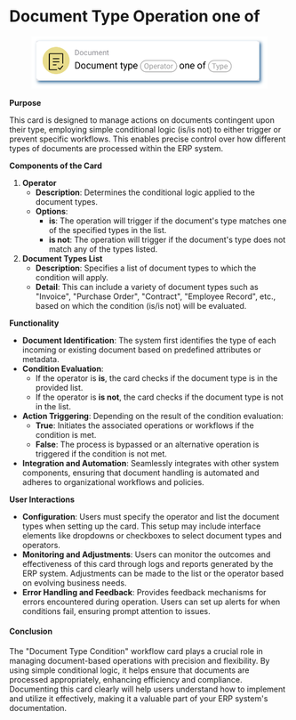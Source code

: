 # Document Type Operation one of

<figure><img src="../../../.gitbook/assets/userlmn_14ab8ac5e693d9bbe68d178795d12a9f.png" alt=""><figcaption></figcaption></figure>

**Purpose**

This card is designed to manage actions on documents contingent upon their type, employing simple conditional logic (is/is not) to either trigger or prevent specific workflows. This enables precise control over how different types of documents are processed within the ERP system.

**Components of the Card**

1. **Operator**
   * **Description**: Determines the conditional logic applied to the document types.
   * **Options**:
     * **is**: The operation will trigger if the document's type matches one of the specified types in the list.
     * **is not**: The operation will trigger if the document's type does not match any of the types listed.
2. **Document Types List**
   * **Description**: Specifies a list of document types to which the condition will apply.
   * **Detail**: This can include a variety of document types such as "Invoice", "Purchase Order", "Contract", "Employee Record", etc., based on which the condition (is/is not) will be evaluated.

**Functionality**

* **Document Identification**: The system first identifies the type of each incoming or existing document based on predefined attributes or metadata.
* **Condition Evaluation**:
  * If the operator is **is**, the card checks if the document type is in the provided list.
  * If the operator is **is not**, the card checks if the document type is not in the list.
* **Action Triggering**: Depending on the result of the condition evaluation:
  * **True**: Initiates the associated operations or workflows if the condition is met.
  * **False**: The process is bypassed or an alternative operation is triggered if the condition is not met.
* **Integration and Automation**: Seamlessly integrates with other system components, ensuring that document handling is automated and adheres to organizational workflows and policies.

**User Interactions**

* **Configuration**: Users must specify the operator and list the document types when setting up the card. This setup may include interface elements like dropdowns or checkboxes to select document types and operators.
* **Monitoring and Adjustments**: Users can monitor the outcomes and effectiveness of this card through logs and reports generated by the ERP system. Adjustments can be made to the list or the operator based on evolving business needs.
* **Error Handling and Feedback**: Provides feedback mechanisms for errors encountered during operation. Users can set up alerts for when conditions fail, ensuring prompt attention to issues.

#### Conclusion

The "Document Type Condition" workflow card plays a crucial role in managing document-based operations with precision and flexibility. By using simple conditional logic, it helps ensure that documents are processed appropriately, enhancing efficiency and compliance. Documenting this card clearly will help users understand how to implement and utilize it effectively, making it a valuable part of your ERP system's documentation.


